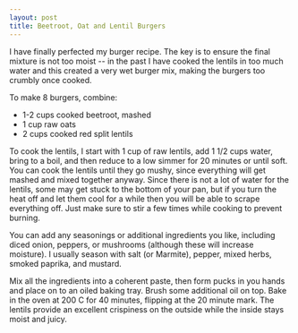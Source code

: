```yaml
---
layout: post
title: Beetroot, Oat and Lentil Burgers
---
```


I have finally perfected my burger recipe. The key is to ensure the final mixture is not too moist -- in the past I have cooked the lentils in too much water and this created a very wet burger mix, making the burgers too crumbly once cooked.

To make 8 burgers, combine:

* 1-2 cups cooked beetroot, mashed
* 1 cup raw oats
* 2 cups cooked red split lentils

To cook the lentils, I start with 1 cup of raw lentils, add 1 1/2 cups water, bring to a boil, and then reduce to a low simmer for 20 minutes or until soft. You can cook the lentils until they go mushy, since everything will get mashed and mixed together anyway. Since there is not a lot of water for the lentils, some may get stuck to the bottom of your pan, but if you turn the heat off and let them cool for a while then you will be able to scrape everything off. Just make sure to stir a few times while cooking to prevent burning.

You can add any seasonings or additional ingredients you like, including diced onion, peppers, or mushrooms (although these will increase moisture). I usually season with salt (or Marmite), pepper, mixed herbs, smoked paprika, and mustard.

Mix all the ingredients into a coherent paste, then form pucks in you hands and place on to an oiled baking tray. Brush some additional oil on top. Bake in the oven at 200 C for 40 minutes, flipping at the 20 minute mark. The lentils provide an excellent crispiness on the outside while the inside stays moist and juicy.
